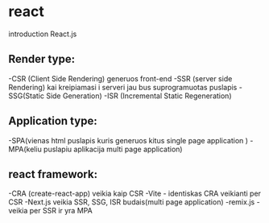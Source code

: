 # react

introduction React.js

## Render type:

-CSR (Client Side Rendering) generuos front-end
-SSR (server side Rendering) kai kreipiamasi i serveri jau bus suprogramuotas puslapis
-SSG(Static Side Generation)
-ISR (Incremental Static Regeneration)

## Application type:

-SPA(vienas html puslapis kuris generuos kitus single page application )
-MPA(keliu puslapiu aplikacija multi page application)

## react framework:

-CRA (create-react-app) veikia kaip CSR
-Vite - identiskas CRA veikianti per CSR
-Next.js veikia SSR, SSG, ISR budais(multi page application)
-remix.js - veikia per SSR ir yra MPA
